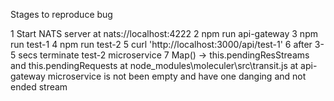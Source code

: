 Stages to reproduce bug

1 Start NATS server at nats://localhost:4222
2 npm run api-gateway
3 npm run test-1
4 npm run test-2
5 curl 'http://localhost:3000/api/test-1'
6 after 3-5 secs terminate test-2 microservice
7 Map() -> this.pendingResStreams and this.pendingRequests at node_modules\moleculer\src\transit.js at api-gateway microservice is not been empty and have one danging and not ended stream

